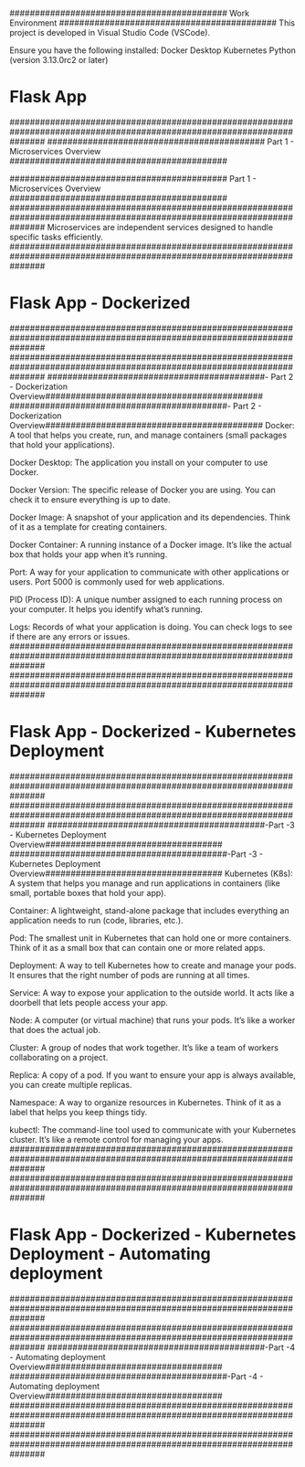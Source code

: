 ########################################### Work Environment ###########################################
This project is developed in Visual Studio Code (VSCode).

Ensure you have the following installed:
Docker Desktop 
Kubernetes 
Python (version 3.13.0rc2 or later)


# Flask App 
#######################################################################################################################
########################################### Part 1 - Microservices Overview ###########################################

########################################### Part 1 - Microservices Overview ###########################################
#######################################################################################################################
Microservices are independent services designed to handle specific tasks efficiently.
#######################################################################################################################


# Flask App - Dockerized
#######################################################################################################################
#######################################################################################################################
###########################################- Part 2 - Dockerization Overview###########################################
###########################################- Part 2 - Dockerization Overview###########################################
Docker:
A tool that helps you create, run, and manage containers (small packages that hold your applications).

Docker Desktop:
The application you install on your computer to use Docker.

Docker Version:
The specific release of Docker you are using. You can check it to ensure everything is up to date.

Docker Image:
A snapshot of your application and its dependencies. Think of it as a template for creating containers.

Docker Container:
A running instance of a Docker image. It’s like the actual box that holds your app when it’s running.

Port:
A way for your application to communicate with other applications or users. Port 5000 is commonly used for web applications.

PID (Process ID):
A unique number assigned to each running process on your computer. It helps you identify what’s running.

Logs:
Records of what your application is doing. You can check logs to see if there are any errors or issues.
#######################################################################################################################
#######################################################################################################################


# Flask App - Dockerized - Kubernetes Deployment  
#######################################################################################################################
####################################################################################################################### 
###########################################-Part -3 - Kubernetes Deployment Overview###################################
###########################################-Part -3 - Kubernetes Deployment Overview###################################
Kubernetes (K8s):
A system that helps you manage and run applications in containers (like small, portable boxes that hold your app).

Container:
A lightweight, stand-alone package that includes everything an application needs to run (code, libraries, etc.).

Pod:
The smallest unit in Kubernetes that can hold one or more containers. Think of it as a small box that can contain one or more related apps.

Deployment:
A way to tell Kubernetes how to create and manage your pods. It ensures that the right number of pods are running at all times.

Service:
A way to expose your application to the outside world. It acts like a doorbell that lets people access your app.

Node:
A computer (or virtual machine) that runs your pods. It’s like a worker that does the actual job.

Cluster:
A group of nodes that work together. It’s like a team of workers collaborating on a project.

Replica:
A copy of a pod. If you want to ensure your app is always available, you can create multiple replicas.

Namespace:
A way to organize resources in Kubernetes. Think of it as a label that helps you keep things tidy.

kubectl:
The command-line tool used to communicate with your Kubernetes cluster. It’s like a remote control for managing your apps.
#######################################################################################################################
#######################################################################################################################


# Flask App - Dockerized - Kubernetes Deployment  - Automating deployment
#######################################################################################################################
####################################################################################################################### 
###########################################-Part -4 - Automating deployment Overview###################################
###########################################-Part -4 - Automating deployment Overview###################################
#######################################################################################################################
#######################################################################################################################